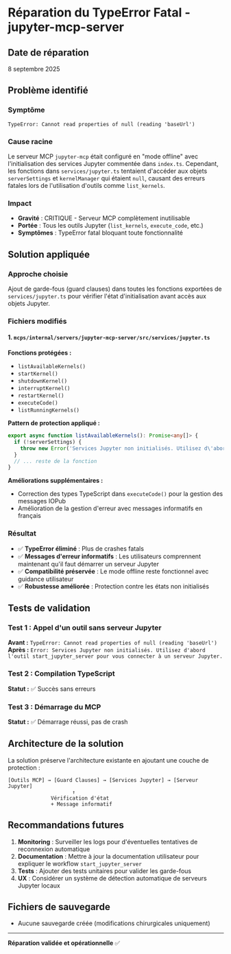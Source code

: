 # Réparation du TypeError Fatal - jupyter-mcp-server

## Date de réparation
8 septembre 2025

## Problème identifié

### Symptôme
```
TypeError: Cannot read properties of null (reading 'baseUrl')
```

### Cause racine
Le serveur MCP `jupyter-mcp` était configuré en "mode offline" avec l'initialisation des services Jupyter commentée dans `index.ts`. Cependant, les fonctions dans `services/jupyter.ts` tentaient d'accéder aux objets `serverSettings` et `kernelManager` qui étaient `null`, causant des erreurs fatales lors de l'utilisation d'outils comme `list_kernels`.

### Impact
- **Gravité** : CRITIQUE - Serveur MCP complètement inutilisable
- **Portée** : Tous les outils Jupyter (`list_kernels`, `execute_code`, etc.)
- **Symptômes** : TypeError fatal bloquant toute fonctionnalité

## Solution appliquée

### Approche choisie
Ajout de garde-fous (guard clauses) dans toutes les fonctions exportées de `services/jupyter.ts` pour vérifier l'état d'initialisation avant accès aux objets Jupyter.

### Fichiers modifiés

#### 1. `mcps/internal/servers/jupyter-mcp-server/src/services/jupyter.ts`

**Fonctions protégées :**
- `listAvailableKernels()`
- `startKernel()`
- `shutdownKernel()`
- `interruptKernel()`
- `restartKernel()`
- `executeCode()`
- `listRunningKernels()`

**Pattern de protection appliqué :**
```typescript
export async function listAvailableKernels(): Promise<any[]> {
  if (!serverSettings) {
    throw new Error('Services Jupyter non initialisés. Utilisez d\'abord l\'outil start_jupyter_server pour vous connecter à un serveur Jupyter.');
  }
  // ... reste de la fonction
}
```

**Améliorations supplémentaires :**
- Correction des types TypeScript dans `executeCode()` pour la gestion des messages IOPub
- Amélioration de la gestion d'erreur avec messages informatifs en français

### Résultat
- ✅ **TypeError éliminé** : Plus de crashes fatals
- ✅ **Messages d'erreur informatifs** : Les utilisateurs comprennent maintenant qu'il faut démarrer un serveur Jupyter
- ✅ **Compatibilité préservée** : Le mode offline reste fonctionnel avec guidance utilisateur
- ✅ **Robustesse améliorée** : Protection contre les états non initialisés

## Tests de validation

### Test 1 : Appel d'un outil sans serveur Jupyter
**Avant :** `TypeError: Cannot read properties of null (reading 'baseUrl')`
**Après :** `Error: Services Jupyter non initialisés. Utilisez d'abord l'outil start_jupyter_server pour vous connecter à un serveur Jupyter.`

### Test 2 : Compilation TypeScript
**Statut :** ✅ Succès sans erreurs

### Test 3 : Démarrage du MCP
**Statut :** ✅ Démarrage réussi, pas de crash

## Architecture de la solution

La solution préserve l'architecture existante en ajoutant une couche de protection :

```
[Outils MCP] → [Guard Clauses] → [Services Jupyter] → [Serveur Jupyter]
                     ↑
              Vérification d'état
              + Message informatif
```

## Recommandations futures

1. **Monitoring** : Surveiller les logs pour d'éventuelles tentatives de reconnexion automatique
2. **Documentation** : Mettre à jour la documentation utilisateur pour expliquer le workflow `start_jupyter_server`
3. **Tests** : Ajouter des tests unitaires pour valider les garde-fous
4. **UX** : Considérer un système de détection automatique de serveurs Jupyter locaux

## Fichiers de sauvegarde
- Aucune sauvegarde créée (modifications chirurgicales uniquement)

---
**Réparation validée et opérationnelle** ✅